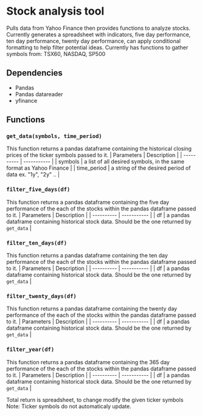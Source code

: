 # Stock analysis tool
Pulls data from Yahoo Finance then provides functions to analyze stocks.
Currently generates a spreadsheet with indicators, five day performance, ten day performance, twenty day performance, can apply conditional formatting to help filter potential ideas. Currently has functions to gather symbols from: TSX60, NASDAQ, SP500
## Dependencies 
* Pandas
* Pandas datareader
* yfinance
## Functions
### `get_data(symbols, time_period)`
This function returns a pandas dataframe containing the historical closing prices of the ticker symbols passed to it.
| Parameters | Description |
| ---------- | ----------- |
| symbols | a list of all desired symbols, in the same format as Yahoo Finance |
| time_period | a string of the desired period of data ex. "1y", "2y" .. |

### `filter_five_days(df)`
This function returns a pandas dataframe containing the five day performance of the each of the stocks within the pandas dataframe passed to it.
| Parameters | Description |
| ---------- | ----------- |
| df | a pandas dataframe containing historical stock data. Should be the one returned by `get_data` |

### `filter_ten_days(df)`
This function returns a pandas dataframe containing the ten day performance of the each of the stocks within the pandas dataframe passed to it.
| Parameters | Description |
| ---------- | ----------- |
| df | a pandas dataframe containing historical stock data. Should be the one returned by `get_data` |

### `filter_twenty_days(df)`
This function returns a pandas dataframe containing the twenty day performance of the each of the stocks within the pandas dataframe passed to it.
| Parameters | Description |
| ---------- | ----------- |
| df | a pandas dataframe containing historical stock data. Should be the one returned by `get_data` |

### `filter_year(df)`
This function returns a pandas dataframe containing the 365 day performance of the each of the stocks within the pandas dataframe passed to it.
| Parameters | Description |
| ---------- | ----------- |
| df | a pandas dataframe containing historical stock data. Should be the one returned by `get_data` |


Total return is spreadsheet, to change modify the given ticker symbols
Note: Ticker symbols do not automaticaly update.
